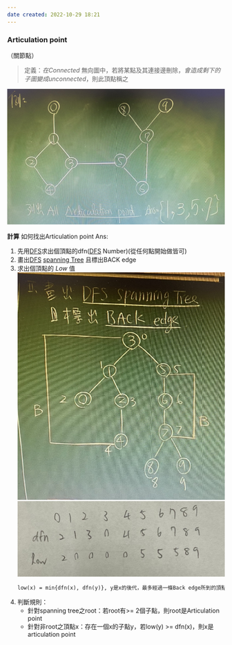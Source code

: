 ```yaml
---
date created: 2022-10-29 18:21
---
```


### Articulation point

（關節點）

> 定義：_在Connected_ 無向圖中，若將某點及其連接邊刪除，_會造成剩下的子圖變成unconnected_，則此頂點稱之

![300](../img/截圖%202022-10-29%20下午5.33.53.jpg)

**計算**
如何找出Articulation point
Ans:

1. 先用[DFS](../../演算法/CH4%20Graph%20Algorithms/DFS.md)求出個頂點的dfn([DFS](../../演算法/CH4%20Graph%20Algorithms/DFS.md) Number)(從任何點開始做皆可)
2. 畫出[DFS](../../演算法/CH4%20Graph%20Algorithms/DFS.md) [spanning Tree](spanning%20Tree.md) 且標出BACK edge
3. 求出個頂點的 _Low_ 值
   ![300](../img/截圖%202022-10-29%20下午6.10.12.jpg)
   ![200](../img/截圖%202022-10-29%20下午6.09.32.jpg)
   ```txt
   low(x) = min{dfn(x), dfn(y)}, y是x的後代，最多經過一條Back edge所到的頂點
   ```
4. 判斷規則：
   - 針對spanning tree之root：若root有>= 2個子點，則root是Articulation point
   - 針對非root之頂點x：存在一個x的子點y，若low(y) >= dfn(x)，則x是articulation point
